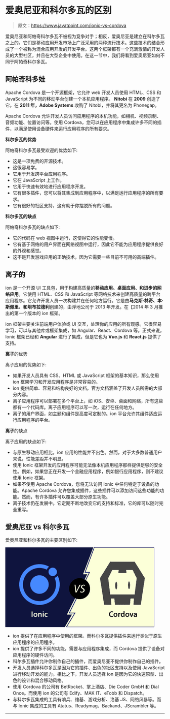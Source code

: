 # 爱奥尼亚和科尔多瓦的区别

> 原文：<https://www.javatpoint.com/ionic-vs-cordova>

爱奥尼亚和阿帕奇科尔多瓦不被视为竞争对手；相反，爱奥尼亚是建立在科尔多瓦之上的。它们是移动应用开发市场上广泛采用的两种流行技术。这些技术的结合形成了一个被称为混合应用开发的开发平台。这两个框架都有一个充满激情的开发人员的大型社区，并且在大型企业中使用。在这一节中，我们将看到爱奥尼亚如何不同于阿帕奇科尔多瓦。

## 阿帕奇科多娃

Apache Cordova 是一个开源框架，它允许 web 开发人员使用 HTML、CSS 和 JavaScript 为不同的移动平台创建一个本机应用程序。 **Nitobi** 在 **2009** 创造了它。在 **2011 年，Adobe Systems** 收购了 Nitobi，并将其更名为 Phonegap。

Apache Cordova 允许开发人员访问应用程序的本机功能，如相机、视频录制、音频功能、位置访问等。使用 Cordova，您可以在应用程序中集成许多不同的插件，以满足使用设备硬件来运行应用程序的所有要求。

**科尔多瓦的优势**

阿帕奇科尔多瓦最受欢迎的优势如下:

*   这是一项免费的开源技术。
*   这很容易学。
*   它用于开发跨平台应用程序。
*   它在 JavaScript 上工作。
*   它用于快速有效地进行应用程序开发。
*   它有很多插件，您可以将其集成到应用程序中，以满足运行应用程序的所有要求。
*   它有很好的社区支持，这有助于你摆脱所有的问题。

**科尔多瓦的缺点**

阿帕奇科尔多瓦的缺点如下:

*   它的代码在 web 视图中运行，这使得它的性能变慢。
*   它有基于网络的用户界面在网络视图中运行，因此它不能为应用程序提供良好的外观和感觉。
*   这不是开发游戏应用的正确技术，因为它需要一些目前不可用的高端插件。

## 离子的

ion 是一个开源 UI 工具包，用于构建高质量的**移动应用、桌面应用、**和进步的**网络应用**。它使用 HTML、CSS 和 JavaScript 等网络技术来创建高质量的跨平台应用程序。它允许开发人员一次构建并在任何地方运行。它是由**马克斯·林奇、本·斯佩里、**和**坝布拉德利**创建的，由浮地公司于 2013 年开发。在【2014 年 3 月推出的第一个版本的 ion 框架。

ion 框架主要关注前端用户体验或 UI 交互，处理你的应用的所有观感。它很容易学习，可以与其他库或框架集成，如 Angular、React、Cordova 等。正式来说，Ionic 框架已经和 **Angular** 进行了集成，但是它也为 **Vue.js** 和 **React.js** 提供了支持。

**离子**的优势

离子应用的优势如下:

*   如果开发人员具有 CSS、HTML 或 JavaScript 框架的基本知识，那么使用 ion 框架学习和开发应用程序是非常容易的。
*   ion 提供简单、容易和结构良好的文档。官方文档涵盖了开发人员所需的大部分内容。
*   离子应用程序可以部署在多个平台上，如 iOS、安卓、桌面和网络，所有这些都有一个代码库。离子应用程序可以写一次，运行在任何地方。
*   离子的用户界面，如主题和组件是高度可定制的。ion 平台允许其组件适应运行应用程序的平台。

**离子**的缺点

离子应用的缺点如下:

*   与原生移动应用相比，ion 应用的性能并不出色。然而，对于大多数普通用户来说，性能差距并不明显。
*   使用 Ionic 框架开发的应用程序可能无法像本机应用程序那样提供足够的安全性。例如，如果您正在开发一个金融应用程序，例如银行应用程序，则不建议使用 Ionic 框架。
*   如果不使用 Apache Cordova，您将无法访问 Ionic 中任何特定于设备的功能。Apache Cordova 允许您集成插件，这些插件可以添加访问这些功能的功能。然而，有许多插件可以覆盖大部分原生功能。
*   离子技术仍在发展中。它定期不断地改变它的支持和标准，它的库可以随时完全重写。

## 爱奥尼亚 vs 科尔多瓦

爱奥尼亚和科尔多瓦的主要区别如下:

![Ionic vs Cordova](img/fd2e1ab720f5e8ec5f2fdf36eb9e5e6c.png)

*   ion 提供了在应用程序中使用的框架。而科尔多瓦提供插件来运行类似于原生应用程序的应用程序。
*   ion 提供了许多不同的功能，需要与应用程序集成，而 Cordova 提供了设备对应用程序的硬件访问。
*   科尔多瓦插件允许你制作自己的插件，而爱奥尼亚不提供你制作自己的插件。
*   开发人员选择科尔多瓦是因为它的插件、出色的社区支持以及使用 JavaScript 进行移动开发的能力。相比之下，开发人员选择 ion 是因为它的快速原型、出色的设计和混合移动风格。
*   使用 Cordova 的公司有 BetRocket、掌上酒店、Die Coder GmbH 和 Dial Once。而使用 ion 的公司有 Edify、MAK IT、eTobb 和 Dispatch。
*   与科尔多瓦集成的工具有哨兵、维基、游戏分析、洛基 JS、网络风暴等。而与 Ionic 集成的工具有 Atatus、Readymag、Backand、JScrambler 等。

* * *